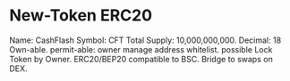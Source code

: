 # New-Token ERC20
Name: CashFlash
Symbol: CFT
Total Supply: 10,000,000,000.
Decimal: 18 
Own-able.
permit-able: owner manage address whitelist.
possible Lock Token by Owner.
ERC20/BEP20 compatible to BSC.
Bridge to swaps on DEX.

